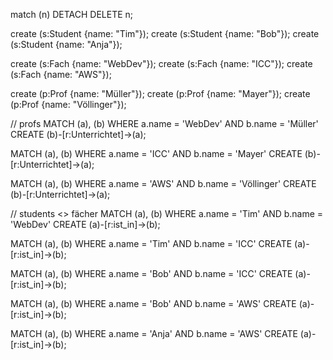 match (n) DETACH DELETE n;

create (s:Student {name: "Tim"});
create (s:Student {name: "Bob"});
create (s:Student {name: "Anja"});

create (s:Fach {name: "WebDev"});
create (s:Fach {name: "ICC"});
create (s:Fach {name: "AWS"});

create (p:Prof {name: "Müller"});
create (p:Prof {name: "Mayer"});
create (p:Prof {name: "Völlinger"});

// profs
MATCH (a), (b)
WHERE a.name = 'WebDev' AND b.name = 'Müller'
CREATE (b)-[r:Unterrichtet]->(a);

MATCH (a), (b)
WHERE a.name = 'ICC' AND b.name = 'Mayer'
CREATE (b)-[r:Unterrichtet]->(a);

MATCH (a), (b)
WHERE a.name = 'AWS' AND b.name = 'Völlinger'
CREATE (b)-[r:Unterrichtet]->(a);

// students <> fächer
MATCH (a), (b)
WHERE a.name = 'Tim' AND b.name = 'WebDev'
CREATE (a)-[r:ist_in]->(b);

MATCH (a), (b)
WHERE a.name = 'Tim' AND b.name = 'ICC'
CREATE (a)-[r:ist_in]->(b);

MATCH (a), (b)
WHERE a.name = 'Bob' AND b.name = 'ICC'
CREATE (a)-[r:ist_in]->(b);

MATCH (a), (b)
WHERE a.name = 'Bob' AND b.name = 'AWS'
CREATE (a)-[r:ist_in]->(b);

MATCH (a), (b)
WHERE a.name = 'Anja' AND b.name = 'AWS'
CREATE (a)-[r:ist_in]->(b);
